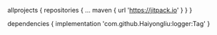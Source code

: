 allprojects {
		repositories {
			...
			maven { url 'https://jitpack.io' }
		}
	}

dependencies {
	  implementation 'com.github.Haiyongliu:logger:Tag'
}
